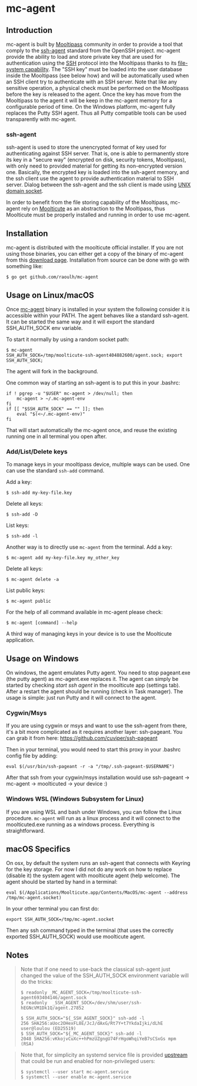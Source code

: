 # mc-agent
## Introduction
mc-agent is built by [Mooltipass](https://www.themooltipass.com/
"Mooltipass website") community in order to provide a tool that
comply to the
[ssh-agent](https://tools.ietf.org/html/draft-miller-ssh-agent-02#section-1
"SSH-agent reference") standard from the OpenSSH project.
mc-agent provide the ability to load and store private key that are used for
authentication using the [SSH](https://www.openssh.com/specs.html
"OpenSSH specification") protocol into the Mooltipass thanks to its
[file-system capability](https://github.com/limpkin/mooltipass/tree/master/source_code/src/NODEMGMT
"Mooltipass file-system capability"). The "SSH key" must be loaded into the user database
inside the Mooltipass (see below how) and will be automatically used when
an SSH client try to authenticate with an SSH server. Note that like any sensitive
operation, a physical check must be performed on the Mooltipass before the key
is released to the agent.
Once the key has move from the Mooltipass to the agent it will be keep in
the mc-agent memory for a configurable period of time.
On the Windows platform, mc-agent fully replaces the Putty SSH agent. Thus all Putty compatible tools
can be used transparently with mc-agent.

### ssh-agent
ssh-agent is used to store the unencrypted format of key used for authenticating
against SSH server. That is, one is able to permanently store its key in a "secure
way" (encrypted on disk, security tokens, Mooltipass), with only need to provided
material for getting its non-encrypted version one. Basically, the encrypted key
is loaded into the ssh-agent memory, and the ssh client use the agent to provide
authentication material to SSH server. Dialog between the ssh-agent and the ssh
client is made using [UNIX domain
socket](https://en.wikipedia.org/wiki/Unix_domain_socket "Unix domain socket").

In order to benefit from the file storing capability of the Mooltipass, mc-agent
rely on [Moolticute](https://github.com/mooltipass/moolticute
"Moolticute source code") as an abstraction to the Mooltipass, thus Moolticute must
be properly installed and running in order to use mc-agent.

## Installation
mc-agent is distributed with the moolticute official installer. If you are not using
those binaries, you can either get a copy of the binary of mc-agent from this [download page](https:/calaos.fr/mooltipass/tools).
Installation from source can be done with go with something like:

```
$ go get github.com/raoulh/mc-agent
```

## Usage on Linux/macOS

Once [mc-agent](https://github.com/raoulh/mc-agent "mc-agent source
code") binary is installed in your system the following consider it is
accessible within your PATH. The agent behaves like a standard ssh-agent.
It can be started the same way and it will export the standard SSH_AUTH_SOCK env variable.

To start it normally by using a random socket path:

```
$ mc-agent
SSH_AUTH_SOCK=/tmp/moolticute-ssh-agent404882600/agent.sock; export SSH_AUTH_SOCK;
```

The agent will fork in the background.

One common way of starting an ssh-agent is to put this in your .bashrc:
```
if ! pgrep -u "$USER" mc-agent > /dev/null; then
    mc-agent > ~/.mc-agent-env
fi
if [[ "$SSH_AUTH_SOCK" == "" ]]; then
    eval "$(<~/.mc-agent-env)"
fi
```

That will start automatically the mc-agent once, and reuse the existing running one in all
terminal you open after.

### Add/List/Delete keys

To manage keys in your mooltipass device, multiple ways can be used. One can use the standard `ssh-add`
command.

Add a key:
```
$ ssh-add my-key-file.key
```
Delete all keys:
```
$ ssh-add -D
```
List keys:
```
$ ssh-add -l
```

Another way is to directly use `mc-agent` from the terminal.
Add a key:
```
$ mc-agent add my-key-file.key my_other_key
```
Delete all keys:
```
$ mc-agent delete -a
```
List public keys:
```
$ mc-agent public
```

For the help of all command available in mc-agent please check:
```
$ mc-agent [command] --help
```

A third way of managing keys in your device is to use the Moolticute application.

## Usage on Windows

On windows, the agent emulates Putty agent. You need to stop pageant.exe (the putty agent) as mc-agent.exe replaces it. The agent can simply be started by checking *start ssh agent* in the moolticute app (settings tab). After a restart the agent should be running (check in Task manager). The usage is simple: just run Putty and it will connect to the agent.

### Cygwin/Msys
If you are using cygwin or msys and want to use the ssh-agent from there, it's a bit more complicated as it requires another layer: ssh-pageant. You can grab it from here: https://github.com/cuviper/ssh-pageant

Then in your terminal, you would need to start this proxy in your .bashrc config file by adding:
```
eval $(/usr/bin/ssh-pageant -r -a "/tmp/.ssh-pageant-$USERNAME")
```
After that ssh from your cygwin/msys installation would use ssh-pageant -> mc-agent -> moolticuted -> your device :)

### Windows WSL (Windows Subsystem for Linux)

If you are using WSL and bash under Windows, you can follow the Linux procedure. `mc-agent` will run as a linux process and it will connect to the moolticuted.exe running as a windows process. Everything is straightforward.

## macOS Specifics

On osx, by default the system runs an ssh-agent that connects with Keyring for the key storage. For now I did not do any work on how to replace (disable it) the system agent with moolticute agent (help welcome). The agent should be started by hand in a terminal:
```
eval $(/Applications/Moolticute.app/Contents/MacOS/mc-agent --address /tmp/mc-agent.socket)
```

In your other terminal you can first do:
```
export SSH_AUTH_SOCK=/tmp/mc-agent.socket
```
Then any ssh command typed in the terminal (that uses the correctly exported SSH_AUTH_SOCK) would use moolticute agent.

## Notes

> Note that if one need to use-back the classical ssh-agent just changed the value
> of the SSH_AUTH_SOCK environment variable will do the tricks:
> ```
> $ readonly _MC_AGENT_SOCK=/tmp/moolticute-ssh-agent693404146/agent.sock
> $ readonly  _SSH_AGENT_SOCK=/dev/shm/user/ssh-hEGNcVM1Dk1Q/agent.27852
>
> $ SSH_AUTH_SOCK="${_SSH_AGENT_SOCK}" ssh-add -l
> 256 SHA256:aUoc2OHexFL8E/JcJ/dAxG/Rt7Y+t7YkdaIjki/dLhE user@loulou (ED25519)
> $ SSH_AUTH_SOCK="${_MC_AGENT_SOCK}" ssh-add -l
> 2048 SHA256:vKkojvCuXc++hPmzUZgngU74FrHgoWhqiYeB7sCSxGs mpm (RSA)
> ```

> Note that, for simplicity an systemd service file is provided
> [upstream](https://github.com/raoulh/mc-agent/blob/master/systemd/mc-agent.service "systemd unit file")
> that could be run and enabled for non-privileged users:
> ```
> $ systemctl --user start mc-agent.service
> $ systemctl --user enable mc-agent.service
> ```
